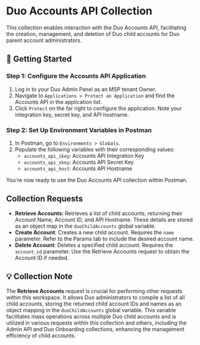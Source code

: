 # Duo Accounts API Collection

This collection enables interaction with the Duo Accounts API, facilitating the creation, management, and deletion of Duo child accounts for Duo parent account administrators.

## 🚀 Getting Started

### Step 1: Configure the Accounts API Application
1. Log in to your Duo Admin Panel as an MSP tenant Owner.
2. Navigate to `Applications > Protect an Application` and find the Accounts API in the application list.
3. Click `Protect` on the far right to configure the application. Note your integration key, secret key, and API hostname.

### Step 2: Set Up Environment Variables in Postman
1. In Postman, go to `Environments > Globals`.
2. Populate the following variables with their corresponding values:
   - `accounts_api_ikey`: Accounts API Integration Key
   - `accounts_api_skey`: Accounts API Secret Key
   - `accounts_api_host`: Accounts API Hostname

You're now ready to use the Duo Accounts API collection within Postman.

## Collection Requests

- **Retrieve Accounts**: Retrieves a list of child accounts, returning their Account Name, Account ID, and API Hostname. These details are stored as an object map in the `duoChildAccounts` global variable.
- **Create Account**: Creates a new child account. Requires the `name` parameter. Refer to the Params tab to include the desired account name.
- **Delete Account**: Deletes a specified child account. Requires the `account_id` parameter. Use the Retrieve Accounts request to obtain the Account ID if needed.

## 💡 Collection Note

The **Retrieve Accounts** request is crucial for performing other requests within this workspace. It allows Duo administrators to compile a list of all child accounts, storing the returned child account IDs and names as an object mapping in the `duoChildAccounts` global variable. This variable facilitates mass operations across multiple Duo child accounts and is utilized in various requests within this collection and others, including the Admin API and Duo Onboarding collections, enhancing the management efficiency of child accounts.
